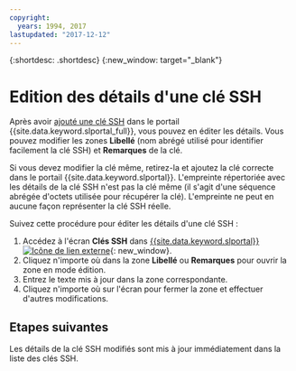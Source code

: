 ```yaml
---
copyright:
  years: 1994, 2017
lastupdated: "2017-12-12"
---
```


{:shortdesc: .shortdesc}
{:new_window: target="_blank"}

# Edition des détails d'une clé SSH

Après avoir [ajouté une clé SSH](add-ssh-key.html) dans le portail {{site.data.keyword.slportal_full}}, vous pouvez en éditer les détails. Vous pouvez modifier les zones **Libellé** (nom abrégé utilisé pour identifier facilement la clé SSH) et **Remarques** de la clé.

Si vous devez modifier la clé même, retirez-la et ajoutez la clé correcte dans le portail {{site.data.keyword.slportal}}. L'empreinte répertoriée avec les détails de la clé SSH n'est pas la clé même (il s'agit d'une séquence abrégée d'octets utilisée pour récupérer la clé). L'empreinte ne peut en aucune façon représenter la clé SSH réelle. 

Suivez cette procédure pour éditer les détails d'une clé SSH :

1. Accédez à l'écran **Clés SSH** dans [{{site.data.keyword.slportal}} ![Icône de lien externe](../../icons/launch-glyph.svg "Icône de lien externe")](https://control.softlayer.com/){: new_window}.
2. Cliquez n'importe où dans la zone **Libellé** ou **Remarques** pour ouvrir la zone en mode édition.
3. Entrez le texte mis à jour dans la zone correspondante.
4. Cliquez n'importe où sur l'écran pour fermer la zone et effectuer d'autres modifications.


## Etapes suivantes

Les détails de la clé SSH modifiés sont mis à jour immédiatement dans la liste des clés SSH.

